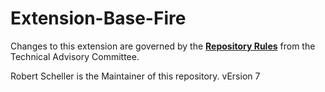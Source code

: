 # Extension-Base-Fire

Changes to this extension are governed by the [**Repository Rules**](https://sites.google.com/site/landismodel/developers) from the Technical Advisory Committee.

Robert Scheller is the Maintainer of this repository. vErsion 7
